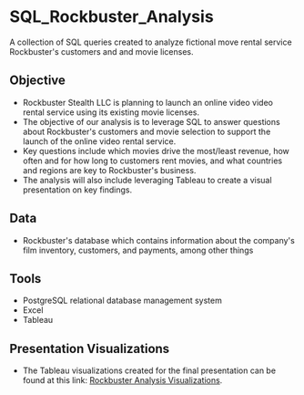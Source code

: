 # SQL_Rockbuster_Analysis
A collection of SQL queries created to analyze fictional move rental service Rockbuster's customers and and movie licenses. 

## Objective 
- Rockbuster Stealth LLC is planning to launch an online video video rental service using its existing movie licenses.
- The objective of our analysis is to leverage SQL to answer questions about Rockbuster's customers and movie selection to support the launch of the online video rental service.
- Key questions include which movies drive the most/least revenue, how often and for how long to customers rent movies, and what countries and regions are key to Rockbuster's business.
- The analysis will also include leveraging Tableau to create a visual presentation on key findings. 

## Data 
- Rockbuster's database which contains information about the company's film inventory, customers, and payments, among other things

## Tools 
- PostgreSQL relational database management system
- Excel
- Tableau

## Presentation Visualizations
- The Tableau visualizations created for the final presentation can be found at this link: [Rockbuster Analysis Visualizations](https://public.tableau.com/views/RockbusterAnalysisVisualizations/CustomerCountbyRegion?:language=en-US&:display_count=n&:origin=viz_share_link). 
